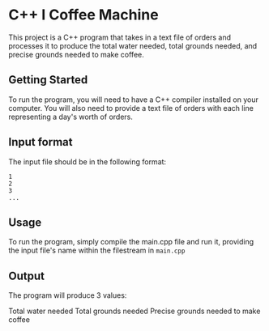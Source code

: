 # C++ I Coffee Machine

This project is a C++ program that takes in a text file of orders and processes it to produce the total water needed, total grounds needed, and precise grounds needed to make coffee.

## Getting Started
To run the program, you will need to have a C++ compiler installed on your computer. You will also need to provide a text file of orders with each line representing a day's worth of orders.
 
## Input format
The input file should be in the following format:
```
1
2
3
...
```
## Usage
To run the program, simply compile the main.cpp file and run it, providing the input file's name within the filestream in `main.cpp`

## Output

The program will produce 3 values:

Total water needed
Total grounds needed
Precise grounds needed to make coffee
